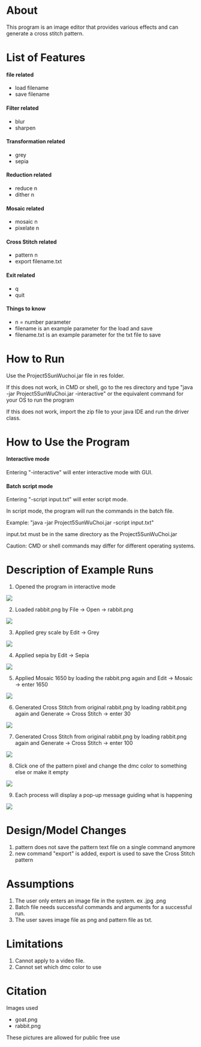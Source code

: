 # About

This program is an image editor that provides various effects and can generate a cross stitch pattern.

# List of Features

#### file related
- load filename
- save filename

#### Filter related
- blur
- sharpen

#### Transformation related
- grey
- sepia
        
#### Reduction related
- reduce n
- dither n

#### Mosaic related
- mosaic n
- pixelate n

#### Cross Stitch related
- pattern n
- export filename.txt

#### Exit related
- q
- quit

#### Things to know
- n = number parameter
- filename is an example parameter for the load and save
- filename.txt is an example parameter for the txt file to save
        
# How to Run

Use the Project5SunWuchoi.jar file in res folder.

If this does not work, in CMD or shell, go to the res directory
and type  "java -jar Project5SunWuChoi.jar -interactive" or the equivalent command for your OS to run the program

If this does not work, import the zip file to your java IDE and run the driver class.
    
# How to Use the Program

#### Interactive mode

Entering "-interactive" will enter interactive mode with GUI.
            
#### Batch script mode

Entering "-script input.txt" will enter script mode.

In script mode, the program will run the commands in the batch file.

Example: "java -jar Project5SunWuChoi.jar -script input.txt"

input.txt must be in the same directory as the Project5SunWuChoi.jar

Caution: CMD or shell commands may differ for different operating systems.
       

# Description of Example Runs

1. Opened the program in interactive mode

![](Res/Screenshots/1_Nothing_loaded.png)

2. Loaded rabbit.png by File -> Open -> rabbit.png

![](Res/Screenshots/2_Original_Image.png)

3. Applied grey scale by Edit -> Grey

![](Res/Screenshots/3_Grey_applied.png)

4. Applied sepia by Edit -> Sepia

![](Res/Screenshots/4_Sepia_applied.png)

5. Applied Mosaic 1650 by loading the rabbit.png again and Edit -> Mosaic -> enter 1650

![](Res/Screenshots/5_Mosaic_1650_applied.png)

6. Generated Cross Stitch from original rabbit.png by loading rabbit.png again and Generate -> Cross Stitch -> enter 30

![](Res/Screenshots/6-1_Cross_Stitch_30.png)

7. Generated Cross Stitch from original rabbit.png by loading rabbit.png again and Generate -> Cross Stitch -> enter 100

![](Res/Screenshots/6-2_Cross_Stitch_100.png)

8. Click one of the pattern pixel and change the dmc color to something else or make it empty

![](Res/Screenshots/7_Dmc_Swap_Window.png)

9. Each process will display a pop-up message guiding what is happening

![](Res/Screenshots/8_User_Friendly_Window.png)


# Design/Model Changes
    
1. pattern does not save the pattern text file on a single command anymore
2. new command "export" is added, export is used to save the Cross Stitch pattern
 
# Assumptions

1. The user only enters an image file in the system. ex .jpg .png
2. Batch file needs successful commands and arguments for a successful run.
3. The user saves image file as png and pattern file as txt.
   
# Limitations
        
1. Cannot apply to a video file.
2. Cannot set which dmc color to use
        
# Citation

Images used
- goat.png
- rabbit.png

These pictures are allowed for public free use


    